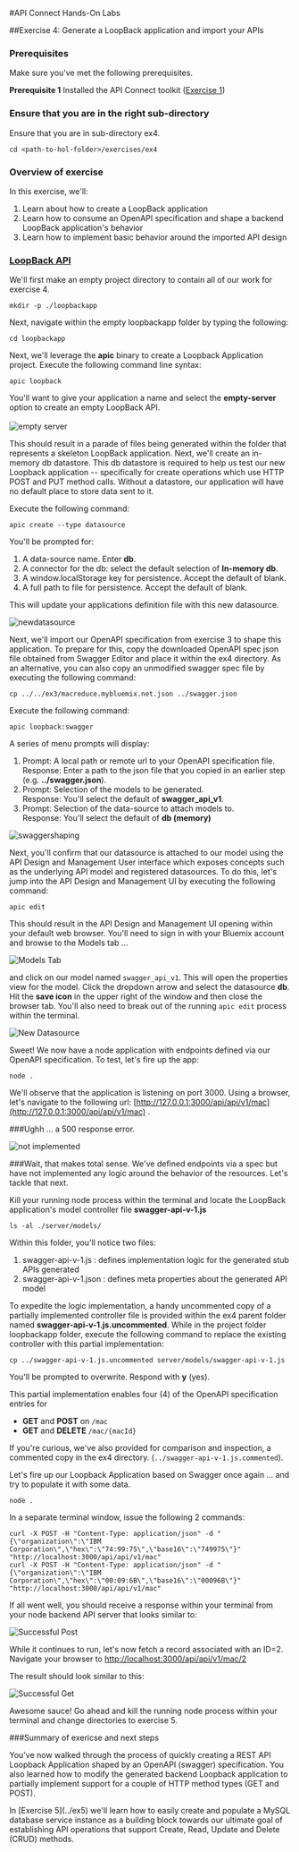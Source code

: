 #API Connect Hands-On Labs

##Exercise 4: Generate a LoopBack application and import your APIs

### Prerequisites

Make sure you've met the following prerequisites.

**Prerequisite 1** Installed the API Connect toolkit ([Exercise 1](../ex1))

### Ensure that you are in the right sub-directory

Ensure that you are in sub-directory ex4.

```
cd <path-to-hol-folder>/exercises/ex4
```
### Overview of exercise

In this exercise, we'll:

1. Learn about how to create a LoopBack application
2. Learn how to consume an OpenAPI specification and shape a backend LoopBack application's behavior
3. Learn how to implement basic behavior around the imported API design

### [LoopBack API](https://console.ng.bluemix.net/docs/services/apiconnect/apic_003.html#apic_009)

We'll first make an empty project directory to contain all of our work for exercise 4.

```
mkdir -p ./loopbackapp
```

Next, navigate within the empty loopbackapp folder by typing the following:

```
cd loopbackapp
```

Next, we'll leverage the **apic** binary to create a Loopback Application project.
Execute the following command line syntax:

```
apic loopback
```
You'll want to give your application a name and select the **empty-server** option to create an empty LoopBack API.<br/>  
![empty server](https://raw.githubusercontent.com/ragsns/apichol/master/images/ex4/emptyserver.png "Empty Server")

This should result in a parade of files being generated within the folder that represents a skeleton LoopBack application.  Next, we'll create an in-memory db datastore.  This db datastore is required to help us test our new Loopback application -- specifically for create operations which use HTTP POST and PUT method calls.  Without a datastore, our application will have no default place to store data sent to it.

Execute the following command:

```
apic create --type datasource
```

You'll be prompted for:

1.  A data-source name.  Enter **db**.
2.  A connector for the db:  select the default selection of **In-memory db**.  
3.  A window.localStorage key for persistence. Accept the default of blank.
4.  A full path to file for persistence.  Accept the default of blank. 

This will update your applications definition file with this new datasource.

![newdatasource](https://raw.githubusercontent.com/ragsns/apichol/master/images/ex4/newdatasource.png "New Datasource")

Next, we'll import our OpenAPI specification from exercise 3 to shape this application.   To prepare for this, copy the downloaded OpenAPI spec json file obtained from Swagger Editor and place it within the ex4 directory.  As an alternative, you can also copy an unmodified swagger spec file by executing the following command:

```
cp ../../ex3/macreduce.mybluemix.net.json ../swagger.json
```

Execute the following command:

```
apic loopback:swagger
```

A series of menu prompts will display:

1.  Prompt: A local path or remote url to your OpenAPI specification file.  
    Response: Enter a path to the json file that you copied in an earlier step (e.g. **../swagger.json**).
2.  Prompt: Selection of the models to be generated.  
    Response:  You'll select the default of **swagger_api_v1**.
3.  Prompt: Selection of the data-source to attach models to.  
    Response: You'll select the default of **db (memory)**
  

![swaggershaping](https://raw.githubusercontent.com/ragsns/apichol/master/images/ex4/swaggershaping.png "Swagger Shaping")

Next, you'll confirm that our datasource is attached to our model using the API Design and Management User interface which exposes concepts such as the underlying API model and registered datasources.  To do this, let's jump into the API Design and Management UI by executing the following command:

```
apic edit
```
This should result in the API Design and Management UI opening within your default web browser.  You'll need to sign in with your Bluemix account and browse to the Models tab ...

![Models Tab](https://raw.githubusercontent.com/ragsns/apichol/master/images/ex4/editmodel.png "Models tab")

and click on our model named `swagger_api_v1`.  This will open the properties view for the model.  Click the dropdown arrow and select the datasource **db**.  Hit the **save icon** in the upper right of the window and then close the browser tab.  You'll also need to break out of the running `apic edit` process within the terminal.

![New Datasource](https://raw.githubusercontent.com/ragsns/apichol/master/images/ex4/setdatasource.png "New Datasource")

Sweet!  We now have a node application with endpoints defined via our OpenAPI specification.  To test, let's fire up the app:

```
node .
```

We'll observe that the application is listening on port 3000.  Using a browser, let's navigate to the following url:  [http://127.0.0.1:3000/api/api/v1/mac](http://127.0.0.1:3000/api/api/v1/mac) .

###Ughh ... a 500 response error.  

![not implemented](https://raw.githubusercontent.com/ragsns/apichol/master/images/ex4/notimplemented.png "not implemented")


###Wait, that makes total sense.  We've defined endpoints via a spec but have not implemented any logic around the behavior of the resources.  Let's tackle that next. 

Kill your running node process within the terminal and locate the LoopBack application's model controller file **swagger-api-v-1.js**

```
ls -al ./server/models/

```

Within this folder, you'll notice two files:

1. swagger-api-v-1.js : defines implementation logic for the generated stub APIs generated
2. swagger-api-v-1.json : defines meta properties about the generated API model

To expedite the logic implementation, a handy uncommented copy of a partially implemented controller file is provided within the ex4 parent folder named **swagger-api-v-1.js.uncommented**.  While in the project folder loopbackapp folder, execute the following command to replace the existing controller with this partial implementation:

```
cp ../swagger-api-v-1.js.uncommented server/models/swagger-api-v-1.js
```

You'll be prompted to overwrite.  Respond with **y** (yes).

This partial implementation enables four (4) of the OpenAPI specification entries for 

- **GET** and **POST** on  `/mac`
- **GET** and **DELETE** `/mac/{macId}`
 
If you're curious, we've also provided for comparison and inspection, a commented copy in the ex4 directory. (`../swagger-api-v-1.js.commented`).  

Let's fire up our Loopback Application based on Swagger once again ... and try to populate it with some data.

```
node .
```
In a separate terminal window, issue the following 2 commands:

```
curl -X POST -H "Content-Type: application/json" -d "{\"organization\":\"IBM Corporation\",\"hex\":\"74:99:75\",\"base16\":\"749975\"}" "http://localhost:3000/api/api/v1/mac"
curl -X POST -H "Content-Type: application/json" -d "{\"organization\":\"IBM Corporation\",\"hex\":\"00:09:6B\",\"base16\":\"00096B\"}" "http://localhost:3000/api/api/v1/mac"
```

If all went well, you should receive a response within your terminal from your node backend API server that looks similar to:

![Successful Post](https://raw.githubusercontent.com/ragsns/apichol/master/images/ex4/successfulpost.png "Successful Post")


While it continues to run, let's now fetch a record associated with an ID=2.  Navigate your browser to [http://localhost:3000/api/api/v1/mac/2](http://localhost:3000/api/api/v1/mac/2)

The result should look similar to this:

![Successful Get](https://raw.githubusercontent.com/ragsns/apichol/master/images/ex4/successfulget.png "Successful Get")

Awesome sauce!  Go ahead and kill the running node process within your terminal and change directories to exercise 5.

###Summary of exericse and next steps

You've now walked through the process of quickly creating a REST API Loopback Application shaped by an OpenAPI (swagger) specification.  You also learned how to modify the generated backend Loopback application to partially implement support for a couple of HTTP method types (GET and POST).
<p>
In [Exercise 5](../ex5) we'll learn how to easily create and populate a MySQL database service instance as a building block towards our ultimate goal of establishing API operations that support Create, Read, Update and Delete (CRUD) methods.
